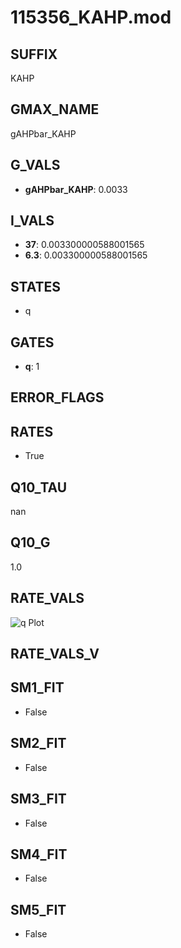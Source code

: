 # 115356_KAHP.mod

## SUFFIX

KAHP

## GMAX_NAME

gAHPbar_KAHP

## G_VALS

- **gAHPbar_KAHP**: 0.0033

## I_VALS

- **37**: 0.003300000588001565
- **6.3**: 0.003300000588001565

## STATES

- q

## GATES

- **q**: 1

## ERROR_FLAGS


## RATES

- True

## Q10_TAU

nan

## Q10_G

1.0

## RATE_VALS

![q Plot](/Users/pbozelos/Dropbox/icg-Chai-Panos/supermodels/output_markdown_files/KCa/115356_KAHP.mod/images/q.png)

## RATE_VALS_V

## SM1_FIT

- False

## SM2_FIT

- False

## SM3_FIT

- False

## SM4_FIT

- False

## SM5_FIT

- False

